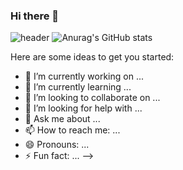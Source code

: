 ### Hi there 👋
![header](https://capsule-render.vercel.app/api?type=Wave&color=auto&height=300&section=header&text=YUNJUNG💻&fontSize=50)
![Anurag's GitHub stats](https://github-readme-stats.vercel.app/api?username=yunjungheo&show_icons=true&theme=buefy)

Here are some ideas to get you started:

- 🔭 I’m currently working on ...
- 🌱 I’m currently learning ...
- 👯 I’m looking to collaborate on ...
- 🤔 I’m looking for help with ...
- 💬 Ask me about ...
- 📫 How to reach me: ...
- 😄 Pronouns: ...
- ⚡ Fun fact: ...
-->

